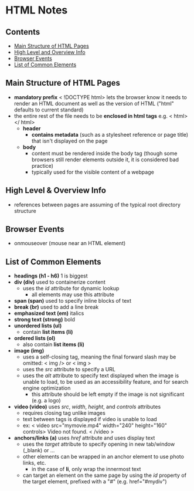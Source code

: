 # HTML Notes

## Contents
<!-- no toc -->
- [Main Structure of HTML Pages](#mainstructure)
- [High Level and Overview Info](#highlevel)
- [Browser Events](#browser-events)
- [List of Common Elements](#commonelements)

## <a id="mainstructure">Main Structure of HTML Pages</a>
- __mandatory prefix__ < !DOCTYPE html> lets the browser know it needs to render an HTML document as well as the version of HTML ("html" defaults to current standard)
- the entire rest of the file needs to be __enclosed in html tags__ e.g. < html> </ html>
  - __header__ 
    - __contains metadata__ (such as a stylesheet reference or page title) that isn't displayed on the page
  - __body__
    - content must be rendered inside the body tag (though some browsers still render elements outside it, it is considered bad practice)
    - typically used for the visible content of a webpage

## <a id="highlevel">High Level & Overview Info</a>
- references between pages are assuming of the typical root directory structure

## <a id="browser-events">Browser Events</a>
- onmouseover (mouse near an HTML element)

## <a id="commonelements">List of Common Elements</a>
- __headings (h1 - h6)__ 1 is biggest
- __div (div)__ used to containerize content
  - uses the *id* attribute for dynamic lookup
    - all elements may use this attribute
- __span (span)__ used to specify inline blocks of text
- __break (br)__ used to add a line break 
- __emphasized text (em)__ italics
- __strong text (strong)__ bold
- __unordered lists (ul)__ 
  - contain __list items (li)__ 
- __ordered lists (ol)__
  - also contain __list items (li)__
- __image (img)__ 
  - uses a self-closing tag, meaning the final forward slash may be omitted: < img /> or < img > 
  - uses the *src* attribute to specify a URL
  - uses the *alt* attribute to specify text displayed when the image is unable to load, to be used as an accessibility feature, and for search engine optimization
    - this attribute should be left empty if the image is not significant (e.g. a logo)
- __video (video)__ uses *src*,  *width*, *height*, and *controls* attributes
  - requires closing tag unlike images
  - text between tags is displayed if video is unable to load
  - ex: < video src="mymovie.mp4" width="240" height="160" controls> Video not found. < /video >
- __anchors/links (a)__ uses *href* attribute and uses display text
  - uses the *target* attribute to specify opening in new tab/window (_blank) or ...
  - other elements can be wrapped in an anchor element to use photo links, etc.
    - in the case of __li__, only wrap the innermost text
  - can target an element on the same page by using the *id* property of the target element, prefixed with a "#" (e.g. href="#mydiv")